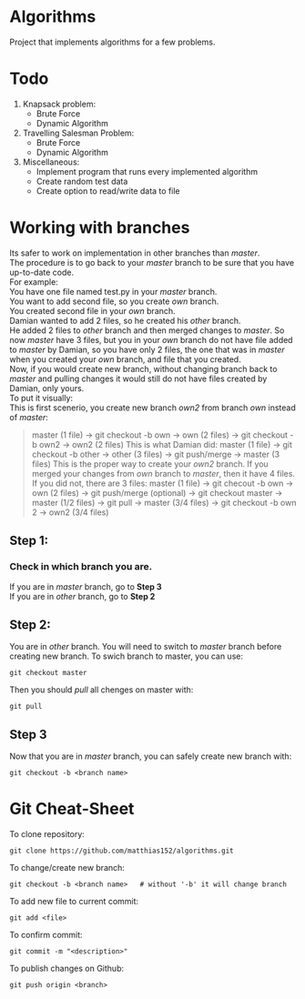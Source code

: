 # Algorithms
Project that implements algorithms for a few problems.

# Todo
1. Knapsack problem:
   - Brute Force
   - Dynamic Algorithm
2. Travelling Salesman Problem:
   - Brute Force
   - Dynamic Algorithm
3. Miscellaneous:
   - Implement program that runs every implemented algorithm
   - Create random test data
   - Create option to read/write data to file

# Working with branches
Its safer to work on implementation in other branches than _master_.  
The procedure is to go back to your _master_ branch to be sure that you have up-to-date code.  
For example:  
You have one file named test.py in your _master_ branch.  
You want to add second file, so you create _own_ branch.  
You created second file in your _own_ branch.  
Damian wanted to add 2 files, so he created his _other_ branch.  
He added 2 files to _other_ branch and then merged changes to _master_. So now _master_ have 3 files, but you in your _own_ branch do not have file added to _master_ by Damian, so you have only 2 files, the one that was in _master_ when you created your _own_ branch, and file that you created.  
Now, if you would create new branch, without changing branch back to _master_ and pulling changes it would still do not have files created by Damian, only yours.  
To put it visually:  
This is first scenerio, you create new branch _own2_ from branch _own_ instead of _master_:
> master (1 file) -> git checkout -b own -> own (2 files) -> git checkout -b own2 -> own2 (2 files)
This is what Damian did:
> master (1 file) -> git checkout -b other -> other (3 files) -> git push/merge -> master (3 files)
This is the proper way to create your _own2_ branch. If you merged your changes from _own_ branch to _master_, then it have 4 files. If you did not, there are 3 files:
> master (1 file) -> git checout -b own -> own (2 files) -> git push/merge (optional) -> git checkout master -> master (1/2 files) -> git pull -> master (3/4 files) -> git checkout -b own 2 -> own2 (3/4 files)
## Step 1:
### Check in which branch you are.
If you are in _master_ branch, go to **Step 3**  
If you are in _other_ branch, go to **Step 2**
## Step 2:
You are in _other_ branch. You will need to switch to _master_ branch before creating new branch.
To swich branch to master, you can use:
```
git checkout master
```
Then you should _pull_ all chenges on master with:
```
git pull
```
## Step 3
Now that you are in _master_ branch, you can safely create new branch with:
```
git checkout -b <branch name>
```

# Git Cheat-Sheet
To clone repository:
```
git clone https://github.com/matthias152/algorithms.git
```

To change/create new branch:
```
git checkout -b <branch name>   # without '-b' it will change branch
```

To add new file to current commit:
```
git add <file>
```

To confirm commit:
```
git commit -m "<description>"
```

To publish changes on Github:
```
git push origin <branch>
```
